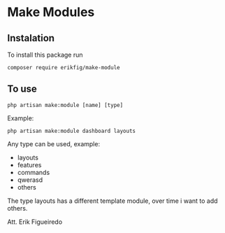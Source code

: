# Make Modules

## Instalation

To install this package run

```
composer require erikfig/make-module
```

## To use

```
php artisan make:module [name] [type]
```

Example:

```
php artisan make:module dashboard layouts
```

Any type can be used, example:

 - layouts
 - features
 - commands
 - qwerasd
 - others

The type layouts has a different template module, over time i want to add others.

Att. Erik Figueiredo
